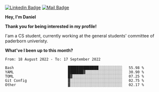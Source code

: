 [![Linkedin Badge](https://img.shields.io/badge/-LinkedIn-0e76a8?style=flat-square&logo=Linkedin&logoColor=white)](https://www.linkedin.com/in/daniel-negi-592ba3223/)
[![Mail Badge](https://img.shields.io/badge/Gmail-D14836?style=flat-square&logo=gmail&logoColor=white)](mailto:daniel.ravi.negi@googlemail.com)

**Hey, I'm Daniel**

**Thank you for being interested in my profile!**

I'am a CS student, currently working at the general students' committee of paderborn univeristy.

**What've I been up to this month?** 

<!--START_SECTION:waka-->

```text
From: 18 August 2022 - To: 17 September 2022

Bash                         ██████████████░░░░░░░░░░░   55.98 %
YAML                         ███████▓░░░░░░░░░░░░░░░░░   30.90 %
TOML                         █▓░░░░░░░░░░░░░░░░░░░░░░░   07.25 %
Git Config                   ▓░░░░░░░░░░░░░░░░░░░░░░░░   02.75 %
Other                        ▓░░░░░░░░░░░░░░░░░░░░░░░░   02.17 %
```

<!--END_SECTION:waka-->
